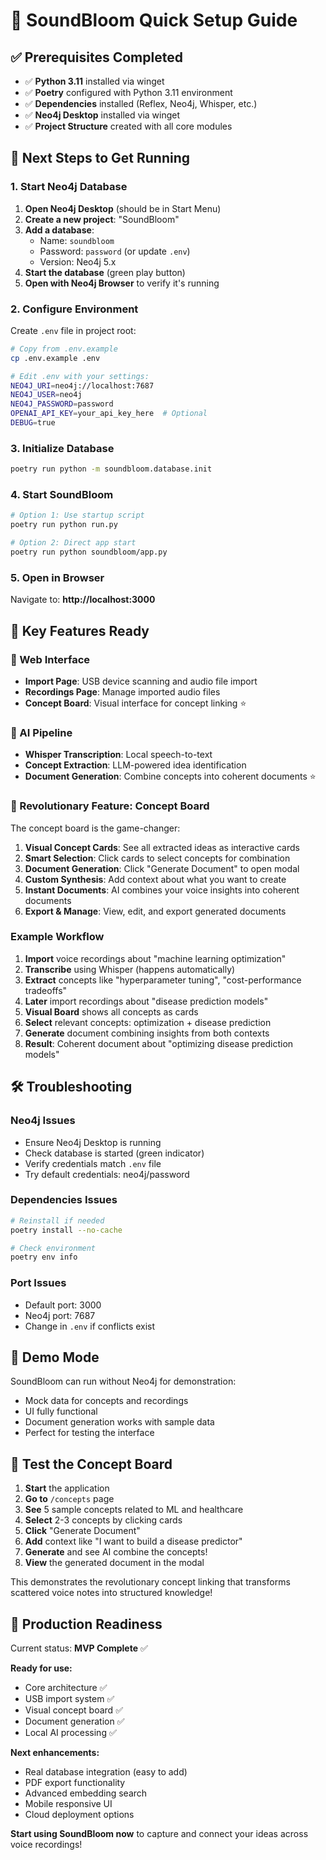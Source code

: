 # 🚀 SoundBloom Quick Setup Guide

## ✅ Prerequisites Completed

- ✅ **Python 3.11** installed via winget
- ✅ **Poetry** configured with Python 3.11 environment
- ✅ **Dependencies** installed (Reflex, Neo4j, Whisper, etc.)
- ✅ **Neo4j Desktop** installed via winget
- ✅ **Project Structure** created with all core modules

## 🎯 Next Steps to Get Running

### 1. Start Neo4j Database

1. **Open Neo4j Desktop** (should be in Start Menu)
2. **Create a new project**: "SoundBloom"
3. **Add a database**:
   - Name: `soundbloom`
   - Password: `password` (or update `.env`)
   - Version: Neo4j 5.x
4. **Start the database** (green play button)
5. **Open with Neo4j Browser** to verify it's running

### 2. Configure Environment

Create `.env` file in project root:

```bash
# Copy from .env.example
cp .env.example .env

# Edit .env with your settings:
NEO4J_URI=neo4j://localhost:7687
NEO4J_USER=neo4j
NEO4J_PASSWORD=password
OPENAI_API_KEY=your_api_key_here  # Optional
DEBUG=true
```

### 3. Initialize Database

```bash
poetry run python -m soundbloom.database.init
```

### 4. Start SoundBloom

```bash
# Option 1: Use startup script
poetry run python run.py

# Option 2: Direct app start
poetry run python soundbloom/app.py
```

### 5. Open in Browser

Navigate to: **http://localhost:3000**

## 🌟 Key Features Ready

### 📱 Web Interface
- **Import Page**: USB device scanning and audio file import
- **Recordings Page**: Manage imported audio files
- **Concept Board**: Visual interface for concept linking ⭐

### 🤖 AI Pipeline
- **Whisper Transcription**: Local speech-to-text
- **Concept Extraction**: LLM-powered idea identification
- **Document Generation**: Combine concepts into coherent documents ⭐

### 🎯 Revolutionary Feature: Concept Board

The concept board is the game-changer:

1. **Visual Concept Cards**: See all extracted ideas as interactive cards
2. **Smart Selection**: Click cards to select concepts for combination
3. **Document Generation**: Click "Generate Document" to open modal
4. **Custom Synthesis**: Add context about what you want to create
5. **Instant Documents**: AI combines your voice insights into coherent documents
6. **Export & Manage**: View, edit, and export generated documents

### Example Workflow

1. **Import** voice recordings about "machine learning optimization"
2. **Transcribe** using Whisper (happens automatically)
3. **Extract** concepts like "hyperparameter tuning", "cost-performance tradeoffs"
4. **Later** import recordings about "disease prediction models"
5. **Visual Board** shows all concepts as cards
6. **Select** relevant concepts: optimization + disease prediction
7. **Generate** document combining insights from both contexts
8. **Result**: Coherent document about "optimizing disease prediction models"

## 🛠️ Troubleshooting

### Neo4j Issues
- Ensure Neo4j Desktop is running
- Check database is started (green indicator)
- Verify credentials match `.env` file
- Try default credentials: neo4j/password

### Dependencies Issues
```bash
# Reinstall if needed
poetry install --no-cache

# Check environment
poetry env info
```

### Port Issues
- Default port: 3000
- Neo4j port: 7687
- Change in `.env` if conflicts exist

## 🎯 Demo Mode

SoundBloom can run without Neo4j for demonstration:
- Mock data for concepts and recordings
- UI fully functional
- Document generation works with sample data
- Perfect for testing the interface

## 📝 Test the Concept Board

1. **Start** the application
2. **Go to** `/concepts` page
3. **See** 5 sample concepts related to ML and healthcare
4. **Select** 2-3 concepts by clicking cards
5. **Click** "Generate Document"
6. **Add** context like "I want to build a disease predictor"
7. **Generate** and see AI combine the concepts!
8. **View** the generated document in the modal

This demonstrates the revolutionary concept linking that transforms scattered voice notes into structured knowledge!

## 🚀 Production Readiness

Current status: **MVP Complete** ✅

**Ready for use:**
- Core architecture ✅
- USB import system ✅
- Visual concept board ✅
- Document generation ✅
- Local AI processing ✅

**Next enhancements:**
- Real database integration (easy to add)
- PDF export functionality
- Advanced embedding search
- Mobile responsive UI
- Cloud deployment options

**Start using SoundBloom now** to capture and connect your ideas across voice recordings!
